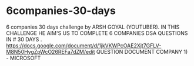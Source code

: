 # 6companies-30-days
6 companies 30 days challenge by ARSH GOYAL (YOUTUBER).
IN THIS CHALLENGE HE AIM'S US  TO COMPLETE 6 COMPANIES DSA QUESTIONS IN # 30 DAYS .
https://docs.google.com/document/d/1jkVKWPcOAE2Xjt7GFLV-M8N50HygZpWcO26REFa7dZM/edit
QUESTION DOCUMENT 
COMPANY 1) - MICROSOFT
